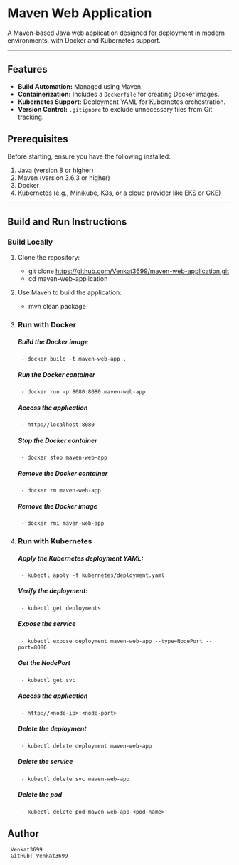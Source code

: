 # Maven Web Application

A Maven-based Java web application designed for deployment in modern environments, with Docker and Kubernetes support.

---

## Features
- **Build Automation:** Managed using Maven.
- **Containerization:** Includes a `Dockerfile` for creating Docker images.
- **Kubernetes Support:** Deployment YAML for Kubernetes orchestration.
- **Version Control:** `.gitignore` to exclude unnecessary files from Git tracking.


## Prerequisites
Before starting, ensure you have the following installed:
1. Java (version 8 or higher)
2. Maven (version 3.6.3 or higher)
3. Docker
4. Kubernetes (e.g., Minikube, K3s, or a cloud provider like EKS or GKE)

---

## Build and Run Instructions

### Build Locally
1. Clone the repository:
    - git clone https://github.com/Venkat3699/maven-web-application.git
    - cd maven-web-application

2. Use Maven to build the application:
    - mvn clean package

3. ### Run with Docker
    ##### Build the Docker image
        - docker build -t maven-web-app .
    ##### Run the Docker container
        - docker run -p 8080:8080 maven-web-app
    ##### Access the application 
        - http://localhost:8080
    ##### Stop the Docker container
        - docker stop maven-web-app
    ##### Remove the Docker container
        - docker rm maven-web-app
    ##### Remove the Docker image
        - docker rmi maven-web-app

4. ### Run with Kubernetes
    ##### Apply the Kubernetes deployment YAML:
        - kubectl apply -f kubernetes/deployment.yaml
    ##### Verify the deployment:
        - kubectl get deployments
    ##### Expose the service
        - kubectl expose deployment maven-web-app --type=NodePort --port=8080
    ##### Get the NodePort
        - kubectl get svc
    ##### Access the application 
        - http://<node-ip>:<node-port>
    ##### Delete the deployment
        - kubectl delete deployment maven-web-app
    ##### Delete the service
        - kubectl delete svc maven-web-app
    ##### Delete the pod
        - kubectl delete pod maven-web-app-<pod-name>

## Author
     Venkat3699
     GitHub: Venkat3699